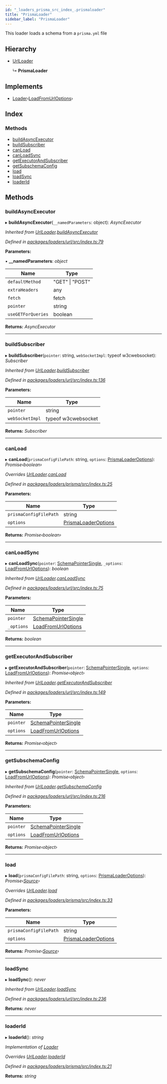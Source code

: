 ```yaml
---
id: "_loaders_prisma_src_index_.prismaloader"
title: "PrismaLoader"
sidebar_label: "PrismaLoader"
---
```


This loader loads a schema from a `prisma.yml` file

## Hierarchy

* [UrlLoader](_loaders_url_src_index_.urlloader)

  ↳ **PrismaLoader**

## Implements

* [Loader](/docs/api/interfaces/_utils_src_index_.loader)‹[LoadFromUrlOptions](/docs/api/interfaces/_loaders_url_src_index_.loadfromurloptions)›

## Index

### Methods

* [buildAsyncExecutor](_loaders_prisma_src_index_.prismaloader.md#buildasyncexecutor)
* [buildSubscriber](_loaders_prisma_src_index_.prismaloader.md#buildsubscriber)
* [canLoad](_loaders_prisma_src_index_.prismaloader.md#canload)
* [canLoadSync](_loaders_prisma_src_index_.prismaloader.md#canloadsync)
* [getExecutorAndSubscriber](_loaders_prisma_src_index_.prismaloader.md#getexecutorandsubscriber)
* [getSubschemaConfig](_loaders_prisma_src_index_.prismaloader.md#getsubschemaconfig)
* [load](_loaders_prisma_src_index_.prismaloader.md#load)
* [loadSync](_loaders_prisma_src_index_.prismaloader.md#loadsync)
* [loaderId](_loaders_prisma_src_index_.prismaloader.md#loaderid)

## Methods

###  buildAsyncExecutor

▸ **buildAsyncExecutor**(`__namedParameters`: object): *AsyncExecutor*

*Inherited from [UrlLoader](_loaders_url_src_index_.urlloader).[buildAsyncExecutor](_loaders_url_src_index_.urlloader.md#buildasyncexecutor)*

*Defined in [packages/loaders/url/src/index.ts:79](https://github.com/ardatan/graphql-tools/blob/master/packages/loaders/url/src/index.ts#L79)*

**Parameters:**

▪ **__namedParameters**: *object*

Name | Type |
------ | ------ |
`defaultMethod` | "GET" &#124; "POST" |
`extraHeaders` | any |
`fetch` | fetch |
`pointer` | string |
`useGETForQueries` | boolean |

**Returns:** *AsyncExecutor*

___

###  buildSubscriber

▸ **buildSubscriber**(`pointer`: string, `webSocketImpl`: typeof w3cwebsocket): *Subscriber*

*Inherited from [UrlLoader](_loaders_url_src_index_.urlloader).[buildSubscriber](_loaders_url_src_index_.urlloader.md#buildsubscriber)*

*Defined in [packages/loaders/url/src/index.ts:136](https://github.com/ardatan/graphql-tools/blob/master/packages/loaders/url/src/index.ts#L136)*

**Parameters:**

Name | Type |
------ | ------ |
`pointer` | string |
`webSocketImpl` | typeof w3cwebsocket |

**Returns:** *Subscriber*

___

###  canLoad

▸ **canLoad**(`prismaConfigFilePath`: string, `options`: [PrismaLoaderOptions](/docs/api/interfaces/_loaders_prisma_src_index_.prismaloaderoptions)): *Promise‹boolean›*

*Overrides [UrlLoader](_loaders_url_src_index_.urlloader).[canLoad](_loaders_url_src_index_.urlloader.md#canload)*

*Defined in [packages/loaders/prisma/src/index.ts:25](https://github.com/ardatan/graphql-tools/blob/master/packages/loaders/prisma/src/index.ts#L25)*

**Parameters:**

Name | Type |
------ | ------ |
`prismaConfigFilePath` | string |
`options` | [PrismaLoaderOptions](/docs/api/interfaces/_loaders_prisma_src_index_.prismaloaderoptions) |

**Returns:** *Promise‹boolean›*

___

###  canLoadSync

▸ **canLoadSync**(`pointer`: [SchemaPointerSingle](../modules/_utils_src_index_.md#schemapointersingle), `_options`: [LoadFromUrlOptions](/docs/api/interfaces/_loaders_url_src_index_.loadfromurloptions)): *boolean*

*Inherited from [UrlLoader](_loaders_url_src_index_.urlloader).[canLoadSync](_loaders_url_src_index_.urlloader.md#canloadsync)*

*Defined in [packages/loaders/url/src/index.ts:75](https://github.com/ardatan/graphql-tools/blob/master/packages/loaders/url/src/index.ts#L75)*

**Parameters:**

Name | Type |
------ | ------ |
`pointer` | [SchemaPointerSingle](../modules/_utils_src_index_.md#schemapointersingle) |
`_options` | [LoadFromUrlOptions](/docs/api/interfaces/_loaders_url_src_index_.loadfromurloptions) |

**Returns:** *boolean*

___

###  getExecutorAndSubscriber

▸ **getExecutorAndSubscriber**(`pointer`: [SchemaPointerSingle](../modules/_utils_src_index_.md#schemapointersingle), `options`: [LoadFromUrlOptions](/docs/api/interfaces/_loaders_url_src_index_.loadfromurloptions)): *Promise‹object›*

*Inherited from [UrlLoader](_loaders_url_src_index_.urlloader).[getExecutorAndSubscriber](_loaders_url_src_index_.urlloader.md#getexecutorandsubscriber)*

*Defined in [packages/loaders/url/src/index.ts:149](https://github.com/ardatan/graphql-tools/blob/master/packages/loaders/url/src/index.ts#L149)*

**Parameters:**

Name | Type |
------ | ------ |
`pointer` | [SchemaPointerSingle](../modules/_utils_src_index_.md#schemapointersingle) |
`options` | [LoadFromUrlOptions](/docs/api/interfaces/_loaders_url_src_index_.loadfromurloptions) |

**Returns:** *Promise‹object›*

___

###  getSubschemaConfig

▸ **getSubschemaConfig**(`pointer`: [SchemaPointerSingle](../modules/_utils_src_index_.md#schemapointersingle), `options`: [LoadFromUrlOptions](/docs/api/interfaces/_loaders_url_src_index_.loadfromurloptions)): *Promise‹object›*

*Inherited from [UrlLoader](_loaders_url_src_index_.urlloader).[getSubschemaConfig](_loaders_url_src_index_.urlloader.md#getsubschemaconfig)*

*Defined in [packages/loaders/url/src/index.ts:216](https://github.com/ardatan/graphql-tools/blob/master/packages/loaders/url/src/index.ts#L216)*

**Parameters:**

Name | Type |
------ | ------ |
`pointer` | [SchemaPointerSingle](../modules/_utils_src_index_.md#schemapointersingle) |
`options` | [LoadFromUrlOptions](/docs/api/interfaces/_loaders_url_src_index_.loadfromurloptions) |

**Returns:** *Promise‹object›*

___

###  load

▸ **load**(`prismaConfigFilePath`: string, `options`: [PrismaLoaderOptions](/docs/api/interfaces/_loaders_prisma_src_index_.prismaloaderoptions)): *Promise‹[Source](/docs/api/interfaces/_utils_src_index_.source)›*

*Overrides [UrlLoader](_loaders_url_src_index_.urlloader).[load](_loaders_url_src_index_.urlloader.md#load)*

*Defined in [packages/loaders/prisma/src/index.ts:33](https://github.com/ardatan/graphql-tools/blob/master/packages/loaders/prisma/src/index.ts#L33)*

**Parameters:**

Name | Type |
------ | ------ |
`prismaConfigFilePath` | string |
`options` | [PrismaLoaderOptions](/docs/api/interfaces/_loaders_prisma_src_index_.prismaloaderoptions) |

**Returns:** *Promise‹[Source](/docs/api/interfaces/_utils_src_index_.source)›*

___

###  loadSync

▸ **loadSync**(): *never*

*Inherited from [UrlLoader](_loaders_url_src_index_.urlloader).[loadSync](_loaders_url_src_index_.urlloader.md#loadsync)*

*Defined in [packages/loaders/url/src/index.ts:236](https://github.com/ardatan/graphql-tools/blob/master/packages/loaders/url/src/index.ts#L236)*

**Returns:** *never*

___

###  loaderId

▸ **loaderId**(): *string*

*Implementation of [Loader](/docs/api/interfaces/_utils_src_index_.loader)*

*Overrides [UrlLoader](_loaders_url_src_index_.urlloader).[loaderId](_loaders_url_src_index_.urlloader.md#loaderid)*

*Defined in [packages/loaders/prisma/src/index.ts:21](https://github.com/ardatan/graphql-tools/blob/master/packages/loaders/prisma/src/index.ts#L21)*

**Returns:** *string*
